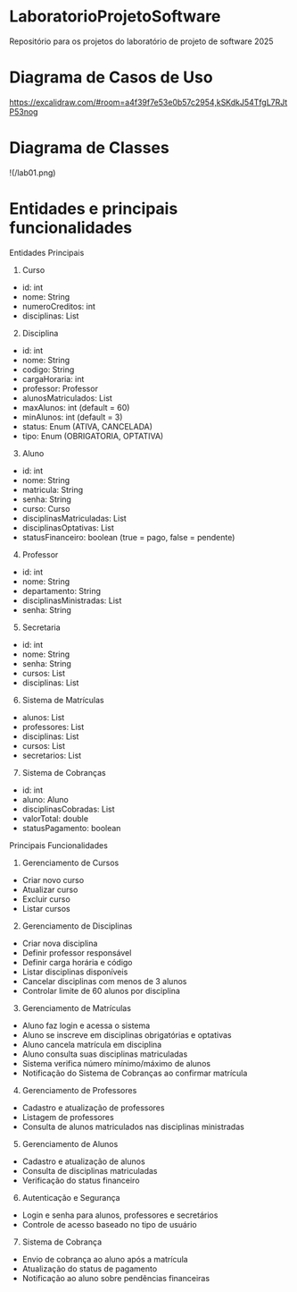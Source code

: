 # LaboratorioProjetoSoftware
Repositório para os projetos do laboratório de projeto de software 2025

# Diagrama de Casos de Uso
https://excalidraw.com/#room=a4f39f7e53e0b57c2954,kSKdkJ54TfgL7RJtP53nog

# Diagrama de Classes
!(/lab01.png)

# Entidades e principais funcionalidades
Entidades Principais

1. Curso
- id: int
- nome: String
- numeroCreditos: int
- disciplinas: List<Disciplina>

2. Disciplina
- id: int
- nome: String
- codigo: String
- cargaHoraria: int
- professor: Professor
- alunosMatriculados: List<Aluno>
- maxAlunos: int (default = 60)
- minAlunos: int (default = 3)
- status: Enum (ATIVA, CANCELADA)
- tipo: Enum (OBRIGATORIA, OPTATIVA)

3. Aluno
- id: int
- nome: String
- matricula: String
- senha: String
- curso: Curso
- disciplinasMatriculadas: List<Disciplina>
- disciplinasOptativas: List<Disciplina>
- statusFinanceiro: boolean (true = pago, false = pendente)

4. Professor
- id: int
- nome: String
- departamento: String
- disciplinasMinistradas: List<Disciplina>
- senha: String

5. Secretaria
- id: int
- nome: String
- senha: String
- cursos: List<Curso>
- disciplinas: List<Disciplina>

6. Sistema de Matrículas
- alunos: List<Aluno>
- professores: List<Professor>
- disciplinas: List<Disciplina>
- cursos: List<Curso>
- secretarios: List<Secretaria>

7. Sistema de Cobranças
- id: int
- aluno: Aluno
- disciplinasCobradas: List<Disciplina>
- valorTotal: double
- statusPagamento: boolean

Principais Funcionalidades

1. Gerenciamento de Cursos
- Criar novo curso
- Atualizar curso
- Excluir curso
- Listar cursos

2. Gerenciamento de Disciplinas
- Criar nova disciplina
- Definir professor responsável
- Definir carga horária e código
- Listar disciplinas disponíveis
- Cancelar disciplinas com menos de 3 alunos
- Controlar limite de 60 alunos por disciplina

3. Gerenciamento de Matrículas
- Aluno faz login e acessa o sistema
- Aluno se inscreve em disciplinas obrigatórias e optativas
- Aluno cancela matrícula em disciplina
- Aluno consulta suas disciplinas matriculadas
- Sistema verifica número mínimo/máximo de alunos
- Notificação do Sistema de Cobranças ao confirmar matrícula

4. Gerenciamento de Professores
- Cadastro e atualização de professores
- Listagem de professores
- Consulta de alunos matriculados nas disciplinas ministradas

5. Gerenciamento de Alunos
- Cadastro e atualização de alunos
- Consulta de disciplinas matriculadas
- Verificação do status financeiro

6. Autenticação e Segurança
- Login e senha para alunos, professores e secretários
- Controle de acesso baseado no tipo de usuário

7. Sistema de Cobrança
- Envio de cobrança ao aluno após a matrícula
- Atualização do status de pagamento
- Notificação ao aluno sobre pendências financeiras
